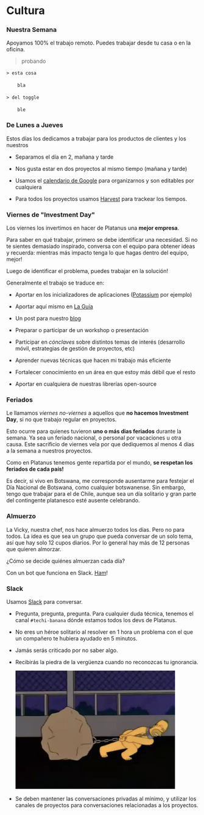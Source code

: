 # Cultura

### Nuestra Semana

Apoyamos 100% el trabajo remoto. Puedes trabajar desde tu casa o en la oficina.

> probando

    > esta cosa

        bla

    > del toggle

        ble

### De Lunes a Jueves

Estos días los dedicamos a trabajar para los productos de clientes y los nuestros

* Separamos el día en 2, mañana y tarde

* Nos gusta estar en dos proyectos al mismo tiempo (mañana y tarde)

* Usamos el [calendario de Google](http://calendar.platan.us/) para organizarnos y son editables por cualquiera

* Para todos los proyectos usamos [Harvest](https://platanus.harvestapp.com/) para trackear los tiempos.

### Viernes de "Investment Day"

Los viernes los invertimos en hacer de Platanus una **mejor empresa**.

Para saber en qué trabajar, primero se debe identificar una necesidad. Si no te sientes demasiado inspirado, conversa con el equipo para obtener ideas y recuerda: mientras más impacto tenga lo que hagas dentro del equipo, mejor!

Luego de identificar el problema, puedes trabajar en la solución!

Generalmente el trabajo se traduce en:

* Aportar en los inicializadores de aplicaciones ([Potassium](https://github.com/platanus/potassium) por ejemplo)

* Aportar aquí mismo en [La Guía](http://www.github.com/platanus/la-guia)

* Un post para nuestro [blog](https://plata.news/)

* Preparar o participar de un workshop o presentación

* Participar en *cónclaves* sobre distintos temas de interés (desarrollo móvil, estrategias de gestión de proyectos, etc)

* Aprender nuevas técnicas que hacen mi trabajo más eficiente

* Fortalecer conocimiento en un área en que estoy más débil que el resto

* Aportar en cualquiera de nuestras librerías open-source

### Feriados

Le llamamos *viernes no-viernes* a aquellos que **no hacemos Investment Day**, si no que trabajo regular en proyectos.

Esto ocurre para quienes tuvieron **uno o más dias feriados** durante la semana.  Ya sea un feriado nacional, o personal por vacaciones u otra causa.  Este sacrificio de viernes vela por que dediquemos al menos 4 días a la semana a nuestros proyectos.

Como en Platanus tenemos gente repartida por el mundo, **se respetan los feriados de cada país!**

Es decir, si vivo en Botswana, me corresponde ausentarme para festejar el Día Nacional de Botswana, como cualquier botswanense.  Sin embargo, tengo que trabajar para el de Chile, aunque sea un día solitario y gran parte del contingente platanesco esté ausente celebrando.

### Almuerzo

La Vicky, nuestra chef, nos hace almuerzo todos los días. Pero no para todos. La idea es que sea un grupo que pueda conversar de un solo tema, así que hay solo 12 cupos diarios. Por lo general hay más de 12 personas que quieren almorzar.

¿Cómo se decide quiénes almuerzan cada día?

Con un bot que funciona en Slack. [Ham](https://github.com/platanus/lita-lunch-reminder)!

### Slack

Usamos [Slack](https://slack.com/) para conversar.

* Pregunta, pregunta, pregunta. Para cualquier duda técnica, tenemos el canal `#techi-banana` dónde estamos todos los devs de Platanus.

* No eres un héroe solitario al resolver en 1 hora un problema con el que un compañero te hubiera ayudado en 5 minutos.

* Jamás serás criticado por no saber algo.

* Recibirás la piedra de la vergüenza cuando no reconozcas tu ignorancia.

    <img src='assets/cultura-1.png'/>

* Se deben mantener las conversaciones privadas al mínimo, y utilizar los canales de proyectos para conversaciones relacionadas a los proyectos.

